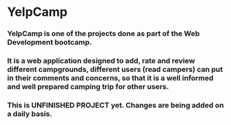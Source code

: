 # YelpCamp
### YelpCamp is one of the projects done as part of the Web Development bootcamp.
### It is a web application designed to add, rate and review different campgrounds, different users (read campers) can put in their comments and concerns, so that it is a well informed and well prepared camping trip for other users.


### This is UNFINISHED PROJECT yet. Changes are being added on a daily basis.